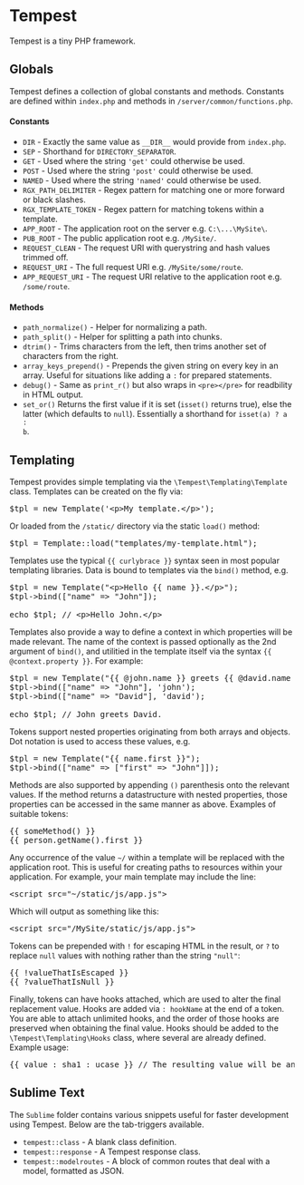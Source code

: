 # Tempest

Tempest is a tiny PHP framework.


## Globals

Tempest defines a collection of global constants and methods. Constants are defined within <code>index.php</code> and methods in <code>/server/common/functions.php</code>.

#### Constants

* <code>DIR</code> - Exactly the same value as <code>\_\_DIR\_\_</code> would provide from <code>index.php</code>.
* <code>SEP</code> - Shorthand for <code>DIRECTORY_SEPARATOR</code>.
* <code>GET</code> - Used where the string <code>'get'</code> could otherwise be used.
* <code>POST</code> - Used where the string <code>'post'</code> could otherwise be used.
* <code>NAMED</code> - Used where the string <code>'named'</code> could otherwise be used.
* <code>RGX_PATH_DELIMITER</code> - Regex pattern for matching one or more forward or black slashes.
* <code>RGX_TEMPLATE_TOKEN</code> - Regex pattern for matching tokens within a template.
* <code>APP_ROOT</code> - The application root on the server e.g. <code>C:\\...\\MySite\\</code>.
* <code>PUB_ROOT</code> - The public application root e.g. <code>/MySite/</code>.
* <code>REQUEST_CLEAN</code> - The request URI with querystring and hash values trimmed off.
* <code>REQUEST_URI</code> - The full request URI e.g. <code>/MySite/some/route</code>.
* <code>APP_REQUEST_URI</code> - The request URI relative to the application root e.g. <code>/some/route</code>.

#### Methods

* <code>path_normalize()</code> - Helper for normalizing a path.
* <code>path_split()</code> - Helper for splitting a path into chunks.
* <code>dtrim()</code> - Trims characters from the left, then trims another set of characters from the right.
* <code>array_keys_prepend()</code> - Prepends the given string on every key in an array. Useful for situations like adding a <code>:</code> for prepared statements.
* <code>debug()</code> - Same as <code>print\_r()</code> but also wraps in <code>&lt;pre&gt;&lt;/pre&gt;</code> for readbility in HTML output.
* <code>set_or()</code> Returns the first value if it is set (<code>isset()</code> returns true), else the latter (which defaults to <code>null</code>). Essentially a shorthand for <code>isset(a) ? a : b</code>.


## Templating

Tempest provides simple templating via the <code>\\Tempest\\Templating\\Template</code> class. Templates can be created on the fly via:

<pre>
$tpl = new Template('&lt;p&gt;My template.&lt;/p&gt;');
</pre>

Or loaded from the <code>/static/</code> directory via the static <code>load()</code> method:

<pre>
$tpl = Template::load("templates/my-template.html");
</pre>

Templates use the typical <code>{{ curlybrace }}</code> syntax seen in most popular templating libraries. Data is bound to templates via the <code>bind()</code> method, e.g.

<pre>
$tpl = new Template("&lt;p&gt;Hello {{ name }}.&lt;/p&gt;");
$tpl->bind(["name" => "John"]);

echo $tpl; // &lt;p&gt;Hello John.&lt;/p&gt;
</pre>

Templates also provide a way to define a context in which properties will be made relevant. The name of the context is passed optionally as the 2nd argument of <code>bind()</code>, and utilitied in the template itself via the syntax <code>{{ @context.property }}</code>. For example:

<pre>
$tpl = new Template("{{ @john.name }} greets {{ @david.name }}.");
$tpl->bind(["name" => "John"], 'john');
$tpl->bind(["name" => "David"], 'david');

echo $tpl; // John greets David.
</pre>

Tokens support nested properties originating from both arrays and objects. Dot notation is used to access these values, e.g.

<pre>
$tpl = new Template("{{ name.first }}");
$tpl->bind(["name" => ["first" => "John"]]);
</pre>

Methods are also supported by appending <code>()</code> parenthesis onto the relevant values. If the method returns a datastructure with nested properties, those properties can be accessed in the same manner as above. Examples of suitable tokens:

<pre>
{{ someMethod() }}
{{ person.getName().first }}
</pre>

Any occurrence of the value <code>~/</code> within a template will be replaced with the application root. This is useful for creating paths to resources within your application. For example, your main template may include the line:

<pre>
&lt;script src="~/static/js/app.js"&gt;
</pre>

Which will output as something like this:

<pre>
&lt;script src="/MySite/static/js/app.js"&gt;
</pre>

Tokens can be prepended with <code>!</code> for escaping HTML in the result, or <code>?</code> to replace <code>null</code> values with nothing rather than the string <code>"null"</code>:

<pre>
{{ !valueThatIsEscaped }}
{{ ?valueThatIsNull }}
</pre>

Finally, tokens can have hooks attached, which are used to alter the final replacement value. Hooks are added via <code>: hookName</code> at the end of a token. You are able to attach unlimited hooks, and the order of those hooks are preserved when obtaining the final value. Hooks should be added to the <code>\\Tempest\\Templating\\Hooks</code> class, where several are already defined. Example usage:

<pre>
{{ value : sha1 : ucase }} // The resulting value will be an uppercase SHA1 hash of the original.
</pre>


## Sublime Text

The <code>Sublime</code> folder contains various snippets useful for faster development using Tempest. Below are the tab-triggers available.

* <code>tempest::class</code> - A blank class definition.
* <code>tempest::response</code> - A Tempest response class.
* <code>tempest::modelroutes</code> - A block of common routes that deal with a model, formatted as JSON.